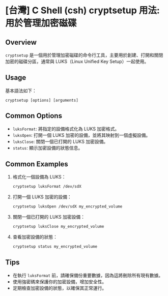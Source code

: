 # [台灣] C Shell (csh) cryptsetup 用法: 用於管理加密磁碟

## Overview
`cryptsetup` 是一個用於管理加密磁碟的命令行工具，主要用於創建、打開和關閉加密的磁碟分區，通常與 LUKS（Linux Unified Key Setup）一起使用。

## Usage
基本語法如下：
```
cryptsetup [options] [arguments]
```

## Common Options
- `luksFormat`: 將指定的設備格式化為 LUKS 加密格式。
- `luksOpen`: 打開一個 LUKS 加密的設備，並將其映射到一個虛擬設備。
- `luksClose`: 關閉一個已打開的 LUKS 加密設備。
- `status`: 顯示加密設備的狀態信息。

## Common Examples
1. 格式化一個設備為 LUKS：
   ```bash
   cryptsetup luksFormat /dev/sdX
   ```

2. 打開一個 LUKS 加密的設備：
   ```bash
   cryptsetup luksOpen /dev/sdX my_encrypted_volume
   ```

3. 關閉一個已打開的 LUKS 加密設備：
   ```bash
   cryptsetup luksClose my_encrypted_volume
   ```

4. 查看加密設備的狀態：
   ```bash
   cryptsetup status my_encrypted_volume
   ```

## Tips
- 在執行 `luksFormat` 前，請確保備份重要數據，因為這將刪除所有現有數據。
- 使用強密碼來保護你的加密設備，增加安全性。
- 定期檢查加密設備的狀態，以確保其正常運行。